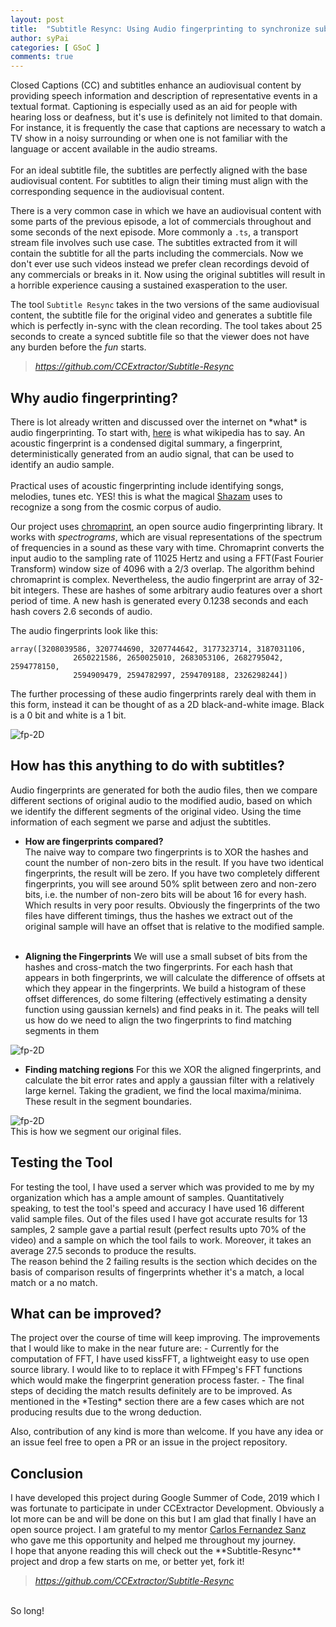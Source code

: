 ```yaml
---
layout: post
title:  "Subtitle Resync: Using Audio fingerprinting to synchronize subtitles"
author: syPai
categories: [ GSoC ]
comments: true
---
```


Closed Captions (CC) and subtitles enhance an audiovisual content by providing speech information and description of representative events in a textual format.
Captioning is especially used as an aid for people with hearing loss or deafness, but it's use
is definitely not limited to that domain. For instance, it is frequently the case that captions are necessary
to watch a TV show in a noisy surrounding or when one is not familiar with the language or accent
available in the audio streams. <br><br>
For an ideal subtitle file, the subtitles are perfectly aligned with the base audiovisual content.
For subtitles to align their timing must align with the corresponding sequence in the audiovisual content.

There is a very common case in which we have an audiovisual content with some parts of the previous
episode, a lot of commercials throughout and some seconds of the next episode. More commonly a `.ts`, a transport
stream file involves such use case. The subtitles extracted from it will contain the subtitle for all the parts including the commercials.
Now we don't ever use such videos instead we prefer clean recordings devoid of any commercials or breaks in it.
Now using the original subtitles will result in a horrible experience causing a sustained exasperation
to the user.

The tool `Subtitle Resync` takes in the two versions of the same audiovisual
content, the subtitle file for the original video and generates a subtitle file
which is perfectly in-sync with the clean recording. The tool takes about 25 seconds
to create a synced subtitle file so that the viewer does not have any burden before the *fun*
starts.

<blockquote class="primary link1">
<em><a href="https://github.com/CCExtractor/Subtitle-Resync" target="_blank">
         https://github.com/CCExtractor/Subtitle-Resync
       </a></em>
<br>
</blockquote>

<div class="section-title margtop3rem">
             <h2><span>Why audio fingerprinting? </span></h2>
</div>
There is lot already written and discussed over the internet on *what* is audio fingerprinting. To start
with,
<a href="https://en.wikipedia.org/wiki/Acoustic_fingerprint" target="_blank">
here</a> is what wikipedia has to say. An acoustic fingerprint is a condensed digital summary, a fingerprint,
 deterministically generated from an audio signal, that can be used to identify an audio sample.
 <br><br>
 Practical uses of acoustic fingerprinting include identifying songs, melodies, tunes etc. YES! this is
 what the magical
  <a href="https://www.shazam.com/gb" target="_blank">
 Shazam</a>
 uses to recognize a song from the cosmic corpus of audio.
 <br>

 Our project uses
 <a href="https://acoustid.org/chromaprint" target="_blank">
  chromaprint</a>, an open source audio fingerprinting library. It works with *spectrograms*,
  which are visual representations of the spectrum of frequencies in a sound as these vary with time.
  Chromaprint converts the input audio to the sampling rate of 11025 Hertz and using a FFT(Fast Fourier Transform)
  window size of 4096 with a 2/3 overlap. The algorithm behind chromaprint is complex. Nevertheless,
  the audio fingerprint are array of 32-bit integers. These are hashes of some arbitrary audio features
  over a short period of time. A new hash is generated every 0.1238 seconds and each hash covers
  2.6 seconds of audio.

  The audio fingerprints look like this:
  ```
  array([3208039586, 3207744690, 3207744642, 3177323714, 3187031106,
                2650221586, 2650025010, 2683053106, 2682795042, 2594778150,
                2594909479, 2594782997, 2594709188, 2326298244])
  ```
  The further processing of these audio fingerprints rarely deal with them in this form,
   instead it can be thought of as a 2D black-and-white image. Black is a 0 bit and white is a 1 bit.

   <img class="featured-image img-fluid" src="{{ site.baseurl }}/assets/images/fp_2d.png" alt="fp-2D">


<div class="section-title margtop3rem">
               <h2><span>How has this anything to do with subtitles? </span></h2>
</div>
Audio fingerprints are generated for both the audio files, then we compare different sections of
original audio to the modified audio, based on which we identify the different segments of the original
video. Using the time information of each segment we parse and adjust the subtitles.

- **How are fingerprints compared?**<br>
The naive way to compare two fingerprints is to XOR the hashes and count the number
of non-zero bits in the result. If you have two identical fingerprints, the result will be zero.
 If you have two completely different fingerprints, you will see around 50% split between zero
 and non-zero bits, i.e. the number of non-zero bits will be about 16 for every hash. Which results
 in very poor results. Obviously the fingerprints of the two files have different timings, thus the hashes we
 extract out of the original sample will have an offset that is relative to the modified sample. <br> <br>

- **Aligning the Fingerprints**
We will use a small subset of bits from the hashes and cross-match the two fingerprints.
For each hash that appears in both fingerprints, we will calculate the difference of offsets
at which they appear in the fingerprints. We build a histogram of these offset differences,
do some filtering (effectively estimating a density function using gaussian kernels) and find
peaks in it. The peaks will tell us how do we need to align the two fingerprints to find matching
segments in them

 <img class="featured-image img-fluid" src="{{ site.baseurl }}/assets/images/alignFP.png" alt="fp-2D">

- **Finding matching regions**
For this we XOR the aligned fingerprints, and calculate the bit error rates and apply a gaussian filter with a relatively
large kernel. Taking the gradient, we find the local maxima/minima. These result in the
segment boundaries.

<img class="featured-image img-fluid" src="{{ site.baseurl }}/assets/images/scoringFP.png" alt="fp-2D">
<br>
This is how we segment our original files.

<div class="section-title margtop3rem">
             <h2><span>Testing the Tool </span></h2>
</div>
For testing the tool, I have used a server which was provided to me by my organization
which has a ample amount of samples. Quantitatively speaking, to test the tool's speed
and accuracy I have used 16 different valid sample files. Out of the files used
I have got accurate results for 13 samples, 2 sample gave a partial result (perfect results upto 70% of the video) and a sample on which
the tool fails to work. Moreover, it takes an average 27.5 seconds to produce the results. <br>
The reason behind the 2 failing results is the section which decides on the basis
of comparison results of fingerprints whether it's a match, a local match or a no match.

  <div class="section-title margtop3rem">
               <h2><span>What can be improved? </span></h2>
  </div>
  The project over the course of time will keep improving. The improvements
  that I would like to make in the near future are:
   - Currently for the computation of FFT, I have used kissFFT, a lightweight easy to use open source library.
        I would like to to replace it with FFmpeg's FFT functions which would make the fingerprint generation process faster.
   - The final steps of deciding the match results definitely are to be improved. As mentioned in the *Testing*
        section there are a few cases which are not producing results due to the wrong deduction.
 <br>

Also, contribution of any kind is more than welcome. If you have any idea or an issue feel free to open a PR or an issue
in the project repository.

  <div class="section-title margtop3rem">
               <h2><span>Conclusion </span></h2>
  </div>
  I have developed this project during Google Summer of Code, 2019 which I was fortunate to participate in
  under CCExtractor Development. Obviously a lot more can be and will be done on this but I am glad that finally I
  have an open source project. I am grateful to my mentor <a href="https://github.com/cfsmp3" target="_blank">
  Carlos Fernandez Sanz </a> who gave me this opportunity and helped me throughout my journey.
  <br>
  I hope that anyone reading this will check out the **Subtitle-Resync** project and drop a few starts on me, or better yet, fork it!
<blockquote class="primary link1">
<em><a href="https://github.com/CCExtractor/Subtitle-Resync" target="_blank">
         https://github.com/CCExtractor/Subtitle-Resync
       </a></em>
<br>
</blockquote>
  <br>
  So long!

